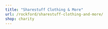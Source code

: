 ```yaml
---
title: "Sharestuff Clothing & More"
url: /rockford/sharestuff-clothing-and-more/
shop: charity
---
```

